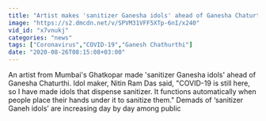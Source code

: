 ```yaml
---
title: "Artist makes 'sanitizer Ganesha idols' ahead of Ganesha Chaturthi in Mumbai"
image: "https://s2.dmcdn.net/v/SPVM31VFF5XTp-6nI/x240"
vid_id: "x7vnukj"
categories: "news"
tags: ["Coronavirus","COVID-19","Ganesh Chathurthi"]
date: "2020-08-26T08:15:08+03:00"
---
```

An artist from Mumbai's Ghatkopar made 'sanitizer Ganesha idols' ahead of Ganesha Chaturthi. Idol maker, Nitin Ram Das said, &quot;COVID-19 is still here, so I have made idols that dispense sanitizer. It functions automatically when people place their hands under it to sanitize them.&quot; Demads of ‘sanitizer Ganeh idols’ are increasing day by day among public
